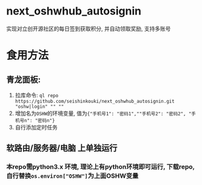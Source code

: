 # next_oshwhub_autosignin

实现对立创开源社区的每日签到获取积分, 并自动领取奖励, 支持多账号

# 食用方法
## 青龙面板:
1. 拉库命令:
```ql repo https://github.com/seishinkouki/next_oshwhub_autosignin.git "oshw|login" "" ""```
2. 增加名为```OSHW```的环境变量, 值为```{"手机号1": "密码1",""手机号2": "密码2", "手机号n": "密码n"}```
3. 自行添加定时任务

## 软路由/服务器/电脑 上单独运行

### 本repo需python3.x 环境, 理论上有python环境即可运行, 下载repo, 自行替换```os.environ["OSHW"]```为上面OSHW变量